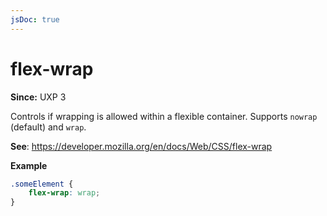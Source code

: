 ```yaml
---
jsDoc: true
---
```

# flex-wrap

**Since:** UXP 3

Controls if wrapping is allowed within a flexible container. Supports `nowrap` (default) and `wrap`.

**See**: https://developer.mozilla.org/en/docs/Web/CSS/flex-wrap

**Example**

```css
.someElement {
    flex-wrap: wrap;
}
```